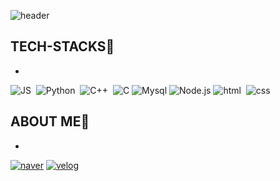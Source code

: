 <!--
**jaehii/jaehii** is a ✨ _special_ ✨ repository because its `README.md` (this file) appears on your GitHub profile.

Here are some ideas to get you started:

- 🔭 I’m currently working on ...
- 🌱 I’m currently learning ...
- 👯 I’m looking to collaborate on ...
- 🤔 I’m looking for help with ...
- 💬 Ask me about ...
- 📫 How to reach me: ...
- 😄 Pronouns: ...
- ⚡ Fun fact: ...
-->

![header](https://capsule-render.vercel.app/api?type=waving&color=auto&height=300&section=header&text=JAEHEE👩‍💻%20&fontSize=90)


## TECH-STACKS🐾

-

![JS](https://img.shields.io/badge/JavaScript-F7DF1E?style=flat-square&logo=JavaScript&logoColor=black)&nbsp;&nbsp;![Python](https://img.shields.io/badge/Python-3766AB?style=flat-square&logo=Python&logoColor=white)&nbsp;&nbsp;![C++](https://img.shields.io/badge/C++-00599C?style=flat-square&logo=C%2B%2B&logoColor=white)&nbsp;&nbsp;![C](https://img.shields.io/badge/C-A8B9CC?style=flat-square&logo=c&logoColor=white)
![Mysql](https://img.shields.io/badge/Mysql-4479A1?style=flat-square&logo=Mysql&logoColor=white)
![Node.js](https://img.shields.io/badge/Node.js-339933?style=flat-square&logo=Node.js&logoColor=white)
![html](https://img.shields.io/badge/html-E34F26?style=flat-square&logo=html&logoColor=white)&nbsp;&nbsp;![css](https://img.shields.io/badge/css-1572B6?style=flat-square&logo=css&logoColor=white)

## ABOUT ME🐾

-

[![naver](https://img.shields.io/badge/naver-1572B6?style=flat-square&logo=naver&logoColor=white&link=mailto:withfavor98@naver.com)](mailto:withfavor98@naver.com)
[![velog](https://img.shields.io/badge/velog-20C997?style=flat-square&logo=velog&logoColor=white&link=https://velog.io/@hii_log)](https://velog.io/@hii_log)
